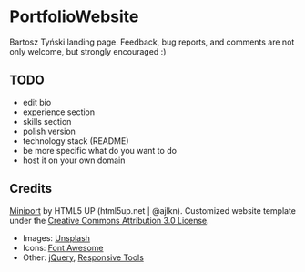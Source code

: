 # PortfolioWebsite
Bartosz Tyński landing page. Feedback, bug reports, and comments are not only welcome, but strongly encouraged :)

## TODO
* edit bio
* experience section
* skills section
* polish version
* technology stack (README)
* be more specific what do you want to do
* host it on your own domain

## Credits 
[Miniport](https://html5up.net/miniport) by HTML5 UP (html5up.net | @ajlkn). Customized website template under the [Creative Commons Attribution 3.0 License](https://creativecommons.org/licenses/by/3.0/).
* Images: [Unsplash](unsplash.com)
* Icons: [Font Awesome](fontawesome.io)
* Other: [jQuery](jquery.com), [Responsive Tools](github.com/ajlkn/responsive-tools)
